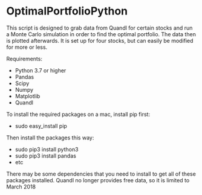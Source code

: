 # OptimalPortfolioPython

This script is designed to grab data from Quandl for certain stocks and run a Monte Carlo simulation 
in order to find the optimal portfolio. The data then is plotted afterwards.
It is set up for four stocks, but can easily be modified for more or less.
 
Requirements:
- Python 3.7 or higher
- Pandas
- Scipy
- Numpy
- Matplotlib
- Quandl

To install the required packages on a mac, install pip first:
- sudo easy_install pip

Then install the packages this way:
- sudo pip3 install python3
- sudo pip3 install pandas
- etc

There may be some dependencies that you need to install to get all of these packages installed. Quandl no longer provides free data, so it is limited to March 2018
